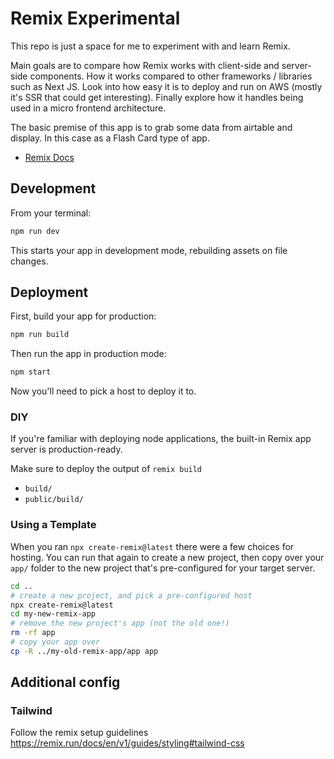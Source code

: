 # Remix Experimental

This repo is just a space for me to experiment with and learn Remix.

Main goals are to compare how Remix works with client-side and server-side components. How it works compared to other frameworks / libraries such as Next JS. Look into how easy it is to deploy and run on AWS (mostly it's SSR that could get interesting). Finally explore how it handles being used in a micro frontend architecture.

The basic premise of this app is to grab some data from airtable and display. In this case as a Flash Card type of app.

- [Remix Docs](https://remix.run/docs)

## Development

From your terminal:

```sh
npm run dev
```

This starts your app in development mode, rebuilding assets on file changes.

## Deployment

First, build your app for production:

```sh
npm run build
```

Then run the app in production mode:

```sh
npm start
```

Now you'll need to pick a host to deploy it to.

### DIY

If you're familiar with deploying node applications, the built-in Remix app server is production-ready.

Make sure to deploy the output of `remix build`

- `build/`
- `public/build/`

### Using a Template

When you ran `npx create-remix@latest` there were a few choices for hosting. You can run that again to create a new project, then copy over your `app/` folder to the new project that's pre-configured for your target server.

```sh
cd ..
# create a new project, and pick a pre-configured host
npx create-remix@latest
cd my-new-remix-app
# remove the new project's app (not the old one!)
rm -rf app
# copy your app over
cp -R ../my-old-remix-app/app app
```

## Additional config

### Tailwind

Follow the remix setup guidelines https://remix.run/docs/en/v1/guides/styling#tailwind-css
